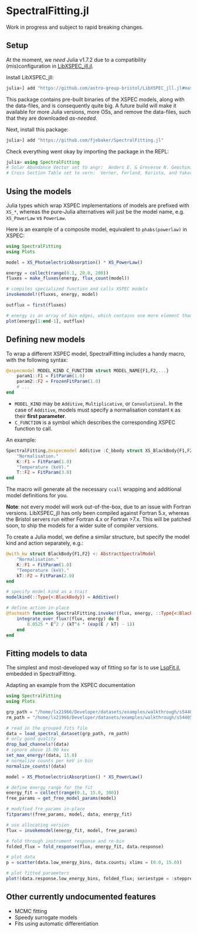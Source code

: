 # SpectralFitting.jl

Work in progress and subject to rapid breaking changes.

## Setup

At the moment, we _need_ Julia v1.7.2 due to a compatibility (mis)configuration in [LibXSPEC_jll.jl](https://github.com/astro-group-bristol/LibXSPEC_jll.jl). 

Install LibXSPEC_jll:
```julia
julia>] add "https://github.com/astro-group-bristol/LibXSPEC_jll.jl#master"
```

This package contains pre-built binaries of the XSPEC models, along with the data-files, and is consequently quite big. A future build will make it available for more Julia versions, more OSs, and remove the data-files, such that they are downloaded _as-needed_.

Next, install this package:
```julia
julia>] add "https://github.com/fjebaker/SpectralFitting.jl"
```

Check everything went okay by importing the package in the REPL:
```julia
julia> using SpectralFitting
# Solar Abundance Vector set to angr:  Anders E. & Grevesse N. Geochimica et Cosmochimica Acta 53, 197 (1989)
# Cross Section Table set to vern:  Verner, Ferland, Korista, and Yakovlev 1996
```

## Using the models

Julia types which wrap XSPEC implementations of models are prefixed with `XS_*`, whereas the pure-Julia alternatives will just be the model name, e.g. `XS_PowerLaw` vs `PowerLaw`.

Here is an example of a composite model, equivalent to `phabs(powerlaw)` in XSPEC:
```julia
using SpectralFitting
using Plots

model = XS_PhotoelectricAbsorption() * XS_PowerLaw()

energy = collect(range(0.1, 20.0, 200))
fluxes = make_fluxes(energy, flux_count(model))

# compiles specialized function and calls XSPEC models
invokemodel!(fluxes, energy, model)

outflux = first(fluxes)

# energy is an array of bin edges, which contains one more element than flux
plot(energy[1:end-1], outflux)
```

## Defining new models

To wrap a different XSPEC model, SpectralFitting includes a handy macro, with the following syntax:
```julia
@xspecmodel MODEL_KIND C_FUNCTION struct MODEL_NAME{F1,F2,...}
    param1::F1 = FitParam(1.0)
    param2::F2 = FrozenFitParam(1.0)
    # ...
end
```

- `MODEL_KIND` may be `Additive`, `Multiplicative`, or `Convolutional`. In the case of `Additive`, models must specify a normalisation constant `K` as their **first parameter**.
- `C_FUNCTION` is a symbol which describes the corresponding XSPEC function to call.

An example:

```julia
SpectralFitting.@xspecmodel Additive :C_bbody struct XS_BlackBody{F1,F2}
    "Normalisation."
    K::F1 = FitParam(1.0)
    "Temperature (keV)."
    T::F2 = FitParam(3.0)
end
```

The macro will generate all the necessary `ccall` wrapping and additional model definitions for you.

**Note**: not every model will work out-of-the-box, due to an issue with Fortran versions. LibXSPEC_jll has only been compiled against Fortran 5.x, whereas the Bristol servers run either Fortran 4.x or Fortran >7.x. This will be patched soon, to ship the models for a wider suite of compiler versions.

To create a Julia model, we define a similar structure, but specify the model kind and action separately, e.g.:

```julia
@with_kw struct BlackBody{F1,F2} <: AbstractSpectralModel
    "Normalisation."
    K::F1 = FitParam(1.0)
    "Temperature (keV)."
    kT::F2 = FitParam(2.0)
end

# specify model kind as a trait
modelkind(::Type{<:BlackBody}) = Additive()

# define action in-place
@fastmath function SpectralFitting.invoke!(flux, energy, ::Type{<:BlackBody}, kT)
    integrate_over_flux!(flux, energy) do E
        8.0525 * E^2 / (kT^4 * (exp(E / kT) - 1))
    end
end
```

## Fitting models to data

The simplest and most-developed way of fitting so far is to use [LsqFit.jl](https://github.com/JuliaNLSolvers/LsqFit.jl), embedded in SpectralFitting.

Adapting an example from the XSPEC documentation
```julia
using SpectralFitting
using Plots

grp_path = "/home/lx21966/Developer/datasets/examples/walkthrough/s54405.pha"
rm_path = "/home/lx21966/Developer/datasets/examples/walkthrough/s54405.rsp"

# read in the grouped fits file
data = load_spectral_dataset(grp_path, rm_path)
# only good quality
drop_bad_channels!(data)
# ignore above 15.00 kev
set_max_energy!(data, 15.0)
# normalize counts per keV in bin
normalize_counts!(data)

model = XS_PhotoelectricAbsorption() * XS_PowerLaw()

# define energy range for the fit
energy_fit = collect(range(0.1, 15.0, 300))
free_params = get_free_model_params(model)

# modified fre_params in-place
fitparams!(free_params, model, data, energy_fit)

# use allocating version
flux = invokemodel(energy_fit, model, free_params)

# fold through instrument response and re-bin
folded_flux = fold_response(flux, energy_fit, data.response)

# plot data
p = scatter(data.low_energy_bins, data.counts; xlims = (0.0, 15.0))

# plot fitted parameters
plot!(data.response.low_energy_bins, folded_flux; seriestype = :steppre)

```

## Other currently undocumented features

- MCMC fitting
- Speedy surrogate models
- Fits using automatic differentiation